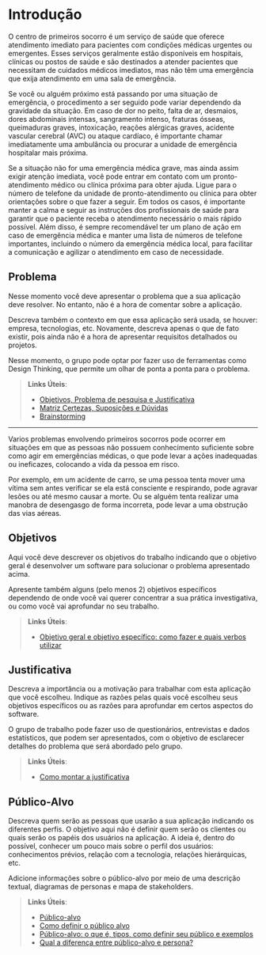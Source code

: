 # Introdução

O centro de primeiros socorro é um serviço de saúde que oferece atendimento imediato para pacientes com condições médicas urgentes ou emergentes. Esses serviços geralmente estão disponíveis em hospitais, clínicas ou postos de saúde e são destinados a atender pacientes que necessitam de cuidados médicos imediatos, mas não têm uma emergência que exija atendimento em uma sala de emergência.

Se você ou alguém próximo está passando por uma situação de emergência, o procedimento a ser seguido pode variar dependendo da gravidade da situação. Em caso de dor no peito, falta de ar, desmaios, dores abdominais intensas, sangramento intenso, fraturas ósseas, queimaduras graves, intoxicação, reações alérgicas graves, acidente vascular cerebral (AVC) ou ataque cardíaco, é importante chamar imediatamente uma ambulância ou procurar a unidade de emergência hospitalar mais próxima.

Se a situação não for uma emergência médica grave, mas ainda assim exigir atenção imediata, você pode entrar em contato com um pronto-atendimento médico ou clínica próxima para obter ajuda. Ligue para o número de telefone da unidade de pronto-atendimento ou clínica para obter orientações sobre o que fazer a seguir. Em todos os casos, é importante manter a calma e seguir as instruções dos profissionais de saúde para garantir que o paciente receba o atendimento necessário o mais rápido possível. Além disso, é sempre recomendável ter um plano de ação em caso de emergência médica e manter uma lista de números de telefone importantes, incluindo o número da emergência médica local, para facilitar a comunicação e agilizar o atendimento em caso de necessidade.



## Problema

Nesse momento você deve apresentar o problema que a sua aplicação deve  resolver. No entanto, não é a hora de comentar sobre a aplicação.

Descreva também o contexto em que essa aplicação será usada, se  houver: empresa, tecnologias, etc. Novamente, descreva apenas o que de  fato existir, pois ainda não é a hora de apresentar requisitos  detalhados ou projetos.

Nesse momento, o grupo pode optar por fazer uso  de ferramentas como Design Thinking, que permite um olhar de ponta a ponta para o problema.

> **Links Úteis**:
> - [Objetivos, Problema de pesquisa e Justificativa](https://medium.com/@versioparole/objetivos-problema-de-pesquisa-e-justificativa-c98c8233b9c3)
> - [Matriz Certezas, Suposições e Dúvidas](https://medium.com/educa%C3%A7%C3%A3o-fora-da-caixa/matriz-certezas-suposi%C3%A7%C3%B5es-e-d%C3%BAvidas-fa2263633655)
> - [Brainstorming](https://www.euax.com.br/2018/09/brainstorming/)
------------------------------------------------------------------------------------------------------------------------------------------------
Varios problemas envolvendo primeiros socorros pode ocorrer em situações em que as pessoas não possuem conhecimento suficiente sobre como agir em emergências médicas, o que pode levar a ações inadequadas ou ineficazes, colocando a vida da pessoa em risco.

Por exemplo, em um acidente de carro, se uma pessoa tenta mover uma vítima sem antes verificar se ela está consciente e respirando, pode agravar lesões ou até mesmo causar a morte. Ou se alguém tenta realizar uma manobra de desengasgo de forma incorreta, pode levar a uma obstrução das vias aéreas.

## Objetivos

Aqui você deve descrever os objetivos do trabalho indicando que o objetivo geral é desenvolver um software para solucionar o problema apresentado acima. 

Apresente também alguns (pelo menos 2) objetivos específicos dependendo de onde você vai querer concentrar a sua prática investigativa, ou como você vai aprofundar no seu trabalho.
 
> **Links Úteis**:
> - [Objetivo geral e objetivo específico: como fazer e quais verbos utilizar](https://blog.mettzer.com/diferenca-entre-objetivo-geral-e-objetivo-especifico/)

## Justificativa

Descreva a importância ou a motivação para trabalhar com esta aplicação que você escolheu. Indique as razões pelas quais você escolheu seus objetivos específicos ou as razões para aprofundar em certos aspectos do software.

O grupo de trabalho pode fazer uso de questionários, entrevistas e dados estatísticos, que podem ser apresentados, com o objetivo de esclarecer detalhes do problema que será abordado pelo grupo.

> **Links Úteis**:
> - [Como montar a justificativa](https://guiadamonografia.com.br/como-montar-justificativa-do-tcc/)

## Público-Alvo

Descreva quem serão as pessoas que usarão a sua aplicação indicando os diferentes perfis. O objetivo aqui não é definir quem serão os clientes ou quais serão os papéis dos usuários na aplicação. A ideia é, dentro do possível, conhecer um pouco mais sobre o perfil dos usuários: conhecimentos prévios, relação com a tecnologia, relações
hierárquicas, etc.

Adicione informações sobre o público-alvo por meio de uma descrição textual, diagramas de personas e mapa de stakeholders.

> **Links Úteis**:
> - [Público-alvo](https://blog.hotmart.com/pt-br/publico-alvo/)
> - [Como definir o público alvo](https://exame.com/pme/5-dicas-essenciais-para-definir-o-publico-alvo-do-seu-negocio/)
> - [Público-alvo: o que é, tipos, como definir seu público e exemplos](https://klickpages.com.br/blog/publico-alvo-o-que-e/)
> - [Qual a diferença entre público-alvo e persona?](https://rockcontent.com/blog/diferenca-publico-alvo-e-persona/)
